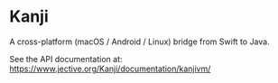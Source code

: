 Kanji
=====

A cross-platform (macOS / Android / Linux) bridge from Swift to Java.

See the API documentation at: https://www.jective.org/Kanji/documentation/kanjivm/
